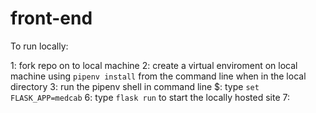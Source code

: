 # front-end

To run locally:

1: fork repo on to local machine
2: create a virtual enviroment on local machine using `pipenv install` from the command line when in the local directory
3: run the pipenv shell in command line
$: type `set FLASK_APP=medcab`
6: type `flask run` to start the locally hosted site
7: 
